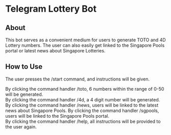 # Telegram Lottery Bot 

## About
This bot serves as a convenient medium for users to generate TOTO and 4D Lottery numbers.  The user can also easily get linked to the Singapore Pools portal or latest news about Singapore Lotteries.  

## How to Use 
The user presses the /start command, and instructions will be given.  


By clicking the command handler /toto, 6 numbers within the range of 0-50 will be generated.  
By clicking the command handler /4d, a 4 digit number will be generated. 
By clicking the command handler /news, users will be linked to the latest news about Singapore Pools.
By clicking the command handler /sgpools, users will be linked to the Singapore Pools portal.  
By clicking the command handler /help, all instructions will be provided to the user again.

